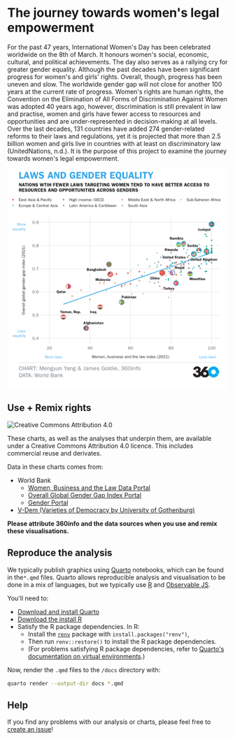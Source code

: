 
# The journey towards women's legal empowerment

For the past 47 years, International Women's Day has been celebrated worldwide on the 8th of March. It honours women's social, economic, cultural, and political achievements. The day also serves as a rallying cry for greater gender equality. Although the past decades have been significant progress for women's and girls' rights. Overall, though, progress has been uneven and slow. The worldwide gender gap will not close for another 100 years at the current rate of progress. Women's rights are human rights, the Convention on the Elimination of All Forms of Discrimination Against Women was adopted 40 years ago, however, discrimination is still prevalent in law and practise, women and girls have fewer access to resources and opportunities and are under-represented in decision-making at all levels. Over the last decades, 131 countries have added 274 gender-related reforms to their laws and regulations, yet it is projected that more than 2.5 billion women and girls live in countries with at least on discriminatory law (UnitedNations, n.d.). It is the purpose of this project to examine the journey towards women's legal empowerment.

![Source: The World Bank](figures/gender.png)

## Use + Remix rights

![[Creative Commons Attribution 4.0](https://creativecommons.org/licenses/by/4.0)](https://mirrors.creativecommons.org/presskit/buttons/80x15/png/by.png)

These charts, as well as the analyses that underpin them, are available under a Creative Commons Attribution 4.0 licence. This includes commercial reuse and derivates.

<!-- Do any of the data sources fall under a different licence? If so, describe the licence and which parts of the data fall under it here! if most of it does, change the above and replace LICENCE.md too -->

Data in these charts comes from:

* World Bank 
  * [Women, Business and the Law Data Portal](https://wbl.worldbank.org/en/wbl-data)
  * [Overall Global Gender Gap Index Portal](https://tcdata360.worldbank.org/indicators/af52ebe9?country=BRA&indicator=27959&viz=line_chart&years=2006,2021)
  * [Gender Portal](https://data.worldbank.org/topic/gender)
* [V-Dem (Varieties of Democracy by University of Gothenburg)](https://www.v-dem.net/vdemds.html)
  

**Please attribute 360info and the data sources when you use and remix these visualisations.**

## Reproduce the analysis

We typically publish graphics using [Quarto](https://quarto.org) notebooks, which can be found in the`*.qmd` files. Quarto allows reproducible analysis and visualisation to be done in a mix of languages, but we typically use [R](https://r-project,.org) and [Observable JS](https://observablehq.com/@observablehq/observables-not-javascript).

You'll need to:
- [Download and install Quarto](https://quarto.org/docs/get-started)
- [Download the install R](https://www.r-project.org)
- Satisfy the R package dependencies. In R:
  * Install the [`renv`](https://rstudio.github.io/renv) package with `install.packages("renv")`,
  * Then run `renv::restore()` to install the R package dependencies.
  * (For problems satisfying R package dependencies, refer to [Quarto's documentation on virtual environments](https://quarto.org/docs/projects/virtual-environments.html).)

Now, render the `.qmd` files to the `/docs` directory with:

```sh
quarto render --output-dir docs *.qmd
```

## Help

<!-- replace `report-template` with the name of this repo in the link below  -->

If you find any problems with our analysis or charts, please feel free to [create an issue](https://github.com/360-info/report-template/issues/new)!







